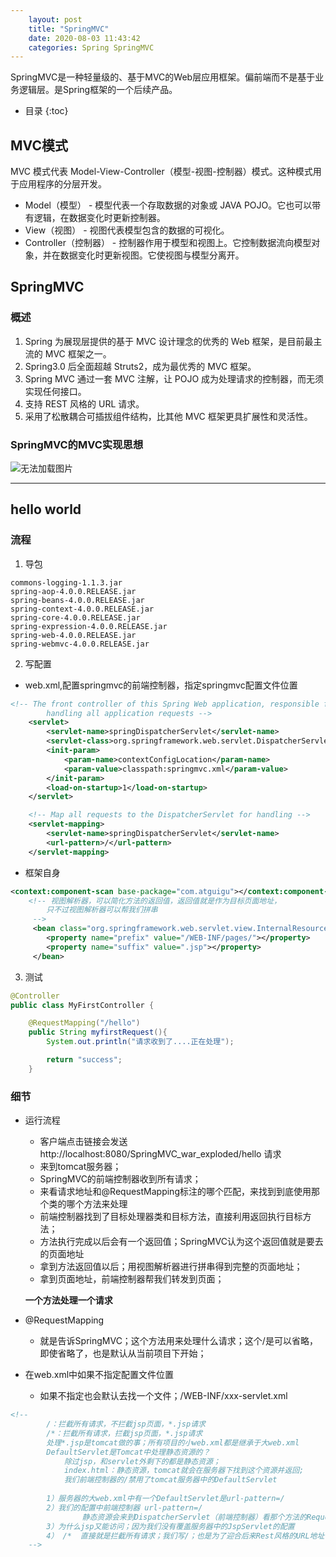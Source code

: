 ```yaml
---
    layout: post
    title: "SpringMVC"
    date: 2020-08-03 11:43:42
    categories: Spring SpringMVC
---
```

SpringMVC是一种轻量级的、基于MVC的Web层应用框架。偏前端而不是基于业务逻辑层。是Spring框架的一个后续产品。


* 目录
{:toc}

## MVC模式
MVC 模式代表 Model-View-Controller（模型-视图-控制器）模式。这种模式用于应用程序的分层开发。
+ Model（模型） - 模型代表一个存取数据的对象或 JAVA POJO。它也可以带有逻辑，在数据变化时更新控制器。
+ View（视图）  - 视图代表模型包含的数据的可视化。
+ Controller（控制器） - 控制器作用于模型和视图上。它控制数据流向模型对象，并在数据变化时更新视图。它使视图与模型分离开。


## SpringMVC

###  概述

1. Spring 为展现层提供的基于 MVC 设计理念的优秀的 Web 框架，是目前最主流的 MVC 框架之一。
2. Spring3.0 后全面超越 Struts2，成为最优秀的 MVC 框架。
3. Spring MVC 通过一套 MVC 注解，让 POJO 成为处理请求的控制器，而无须实现任何接口。
4. 支持 REST 风格的 URL 请求。
5. 采用了松散耦合可插拔组件结构，比其他 MVC 框架更具扩展性和灵活性。

### SpringMVC的MVC实现思想

![无法加载图片](https://huteng-dev.github.io/img/springmvc.png)

---

## hello world

### 流程

1. 导包

```
commons-logging-1.1.3.jar
spring-aop-4.0.0.RELEASE.jar
spring-beans-4.0.0.RELEASE.jar
spring-context-4.0.0.RELEASE.jar
spring-core-4.0.0.RELEASE.jar
spring-expression-4.0.0.RELEASE.jar
spring-web-4.0.0.RELEASE.jar
spring-webmvc-4.0.0.RELEASE.jar
```

2. 写配置

+ web.xml,配置springmvc的前端控制器，指定springmvc配置文件位置
```xml
<!-- The front controller of this Spring Web application, responsible for
        handling all application requests -->
    <servlet>
        <servlet-name>springDispatcherServlet</servlet-name>
        <servlet-class>org.springframework.web.servlet.DispatcherServlet</servlet-class>
        <init-param>
            <param-name>contextConfigLocation</param-name>
            <param-value>classpath:springmvc.xml</param-value>
        </init-param>
        <load-on-startup>1</load-on-startup>
    </servlet>

    <!-- Map all requests to the DispatcherServlet for handling -->
    <servlet-mapping>
        <servlet-name>springDispatcherServlet</servlet-name>
        <url-pattern>/</url-pattern>
    </servlet-mapping>
```

+ 框架自身

```xml
<context:component-scan base-package="com.atguigu"></context:component-scan>
    <!-- 视图解析器，可以简化方法的返回值，返回值就是作为目标页面地址，
        只不过视图解析器可以帮我们拼串
     -->
     <bean class="org.springframework.web.servlet.view.InternalResourceViewResolver">
        <property name="prefix" value="/WEB-INF/pages/"></property>
        <property name="suffix" value=".jsp"></property>
     </bean>
```

3. 测试

```java
@Controller
public class MyFirstController {

    @RequestMapping("/hello")
    public String myfirstRequest(){
        System.out.println("请求收到了....正在处理");

        return "success";
    }
```

### 细节

+ 运行流程
    + 客户端点击链接会发送http://localhost:8080/SpringMVC_war_exploded/hello 请求
    + 来到tomcat服务器；
    + SpringMVC的前端控制器收到所有请求；
    + 来看请求地址和@RequestMapping标注的哪个匹配，来找到到底使用那个类的哪个方法来处理
    + 前端控制器找到了目标处理器类和目标方法，直接利用返回执行目标方法；
    + 方法执行完成以后会有一个返回值；SpringMVC认为这个返回值就是要去的页面地址
    + 拿到方法返回值以后；用视图解析器进行拼串得到完整的页面地址；
    + 拿到页面地址，前端控制器帮我们转发到页面；

    **一个方法处理一个请求**

+ @RequestMapping
    + 就是告诉SpringMVC；这个方法用来处理什么请求；这个/是可以省略，即使省略了，也是默认从当前项目下开始；
+ 在web.xml中如果不指定配置文件位置
    + 如果不指定也会默认去找一个文件；/WEB-INF/xxx-servlet.xml

```xml
<!-- 
        /：拦截所有请求，不拦截jsp页面，*.jsp请求
        /*：拦截所有请求，拦截jsp页面，*.jsp请求            
        处理*.jsp是tomcat做的事；所有项目的小web.xml都是继承于大web.xml
        DefaultServlet是Tomcat中处理静态资源的？
            除过jsp，和servlet外剩下的都是静态资源；
            index.html：静态资源，tomcat就会在服务器下找到这个资源并返回;
            我们前端控制器的/禁用了tomcat服务器中的DefaultServlet          
        
        1）服务器的大web.xml中有一个DefaultServlet是url-pattern=/
        2）我们的配置中前端控制器 url-pattern=/
                静态资源会来到DispatcherServlet（前端控制器）看那个方法的RequestMapping是这个index.html
        3）为什么jsp又能访问；因为我们没有覆盖服务器中的JspServlet的配置
        4） /*  直接就是拦截所有请求；我们写/；也是为了迎合后来Rest风格的URL地址
    -->
```